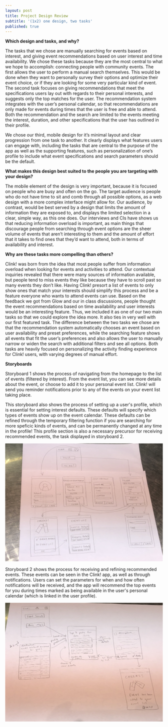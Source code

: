 ```yaml
---
layout: post
title: Project Design Review
subtitle: '(1x2) one design, two tasks'
published: true
---
```


**Which design and tasks, and why?**

The tasks that we chose are manually searching for events based on interest, and giving event recommendations based on user interest and time availability. We chose these tasks because they are the most central to what we hope to accomplish: connecting people with community events. The first allows the user to perform a manual search themselves. This would be done when they want to personally survey their options and optimize their event choice, or if they are looking for some very particular kind of event. The second task focuses on giving recommendations that meet the specifications users lay out with regards to their personal interests, and suggests only the top matches for the user. The recommendation system integrates with the user’s personal calendar, so that recommendations are only made for events during times that the user is free and able to attend. Both the recommendation and the search are limited to the events meeting the interest, duration, and other specifications that the user has outlined in their profile. 

We chose our third, mobile design for it’s minimal layout and clear progression from one task to another. It clearly displays what features users can engage with, including the tasks that are central to the purpose of the app as well as the supporting features, such as personalization of one’s profile to include what event specifications and search parameters should be the default.


**What makes this design best suited to the people you are targeting with your design?**

The mobile element of the design is very important, because it is focused on people who are busy and often on the go. The target audience is people who do not have time to sit and comb through all possible options, as a web design with a more complex interface might allow for. Our audience, by contrast, would be best served by a design that limits the amount of information they are exposed to, and displays the limited selection in a clear, simple way, as this one does. Our interviews and CIs have shows us that reducing information overload is important, as main things that discourage people from searching through event options are the sheer volume of events that aren’t interesting to them and the amount of effort that it takes to find ones that they’d want to attend, both in terms of availability and interest. 


**Why are these tasks more compelling than others?**

Clink! was born from the idea that most people suffer from information overload when looking for events and activities to attend. Our contextual inquiries revealed that there were many sources of information available, but people tend to miss events they like because they have to scroll past so many events they don’t like. Having Clink! presort a list of events to only show ones that match your interests should simplify this process and be a feature everyone who wants to attend events can use. Based on the feedback we got from Glow and our in class discussions, people thought the event recommendations based on time availability and user interests would be an interesting feature. Thus, we included it as one of our two main tasks so that we could explore the idea more. It also ties in very well with our first featured task. The difference between the two tasks we chose are that the recommendation system automatically chooses an event based on user availability and preset preferences, while the searching feature shows all events that fit the user’s preferences and also allows the user to manually narrow or widen the search with additional filters and see all options. Both tasks are heavily focused on personalizing the activity finding experience for Clink! users, with varying degrees of manual effort.

**Storyboards**

Storyboard 1 shows the process of navigating from the homepage to the list of events (filtered by interest). From the event list, you can see more details about the event, or choose to add it to your personal event list. Clink! will send you reminder notifications prior to any of the events on your event list taking place. 

This storyboard also shows the process of setting up a user's profile, which is essential for setting interest defaults. These defaults will specify which types of events show up on the event calendar. These defaults can be refined through the temporary filtering function if you are searching for more speficic kinds of events, and can be permanently changed at any time in the profile!
 This profile section is also a necessary precursor for receiving recommended events, the task displayed in storyboard 2. 

![](/img/design-storyboard1.jpg)

Storyboard 2 shows the process for receiving and refining recommended events. These events can be seen in the Clink! app, as well as through notifications. Users can set the parameters for when and how often notifications will be received, and the app will recommend the top events for you during times marked as being available in the user's personal calendar (which is linked in the user profile).

![](/img/design-storyboard2.jpg)
